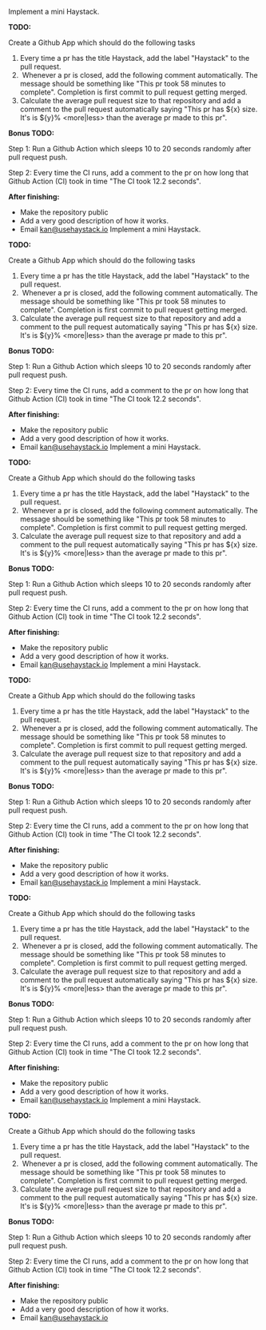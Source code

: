 Implement a mini Haystack.

**TODO:**

Create a Github App which should do the following tasks

1. Every time a pr has the title Haystack, add the label "Haystack" to the pull request. 
1.  Whenever a pr is closed, add the following comment automatically. The message should be something like "This pr took 58 minutes to complete". Completion is first commit to pull request getting merged. 
1. Calculate the average pull request size to that repository and add a comment to the pull request automatically saying "This pr has ${x} size. It's is ${y}% <more|less> than the average pr made to this pr". 

**Bonus TODO:**

Step 1: Run a Github Action which sleeps 10 to 20 seconds randomly after pull request push.

Step 2: Every time the CI runs, add a comment to the pr on how long that Github Action (CI) took in time "The CI took 12.2 seconds".

**After finishing:**

- Make the repository public
- Add a very good description of how it works.
- Email kan@usehaystack.io
Implement a mini Haystack.

**TODO:**

Create a Github App which should do the following tasks

1. Every time a pr has the title Haystack, add the label "Haystack" to the pull request. 
1.  Whenever a pr is closed, add the following comment automatically. The message should be something like "This pr took 58 minutes to complete". Completion is first commit to pull request getting merged. 
1. Calculate the average pull request size to that repository and add a comment to the pull request automatically saying "This pr has ${x} size. It's is ${y}% <more|less> than the average pr made to this pr". 

**Bonus TODO:**

Step 1: Run a Github Action which sleeps 10 to 20 seconds randomly after pull request push.

Step 2: Every time the CI runs, add a comment to the pr on how long that Github Action (CI) took in time "The CI took 12.2 seconds".

**After finishing:**

- Make the repository public
- Add a very good description of how it works.
- Email kan@usehaystack.io
Implement a mini Haystack.

**TODO:**

Create a Github App which should do the following tasks

1. Every time a pr has the title Haystack, add the label "Haystack" to the pull request. 
1.  Whenever a pr is closed, add the following comment automatically. The message should be something like "This pr took 58 minutes to complete". Completion is first commit to pull request getting merged. 
1. Calculate the average pull request size to that repository and add a comment to the pull request automatically saying "This pr has ${x} size. It's is ${y}% <more|less> than the average pr made to this pr". 

**Bonus TODO:**

Step 1: Run a Github Action which sleeps 10 to 20 seconds randomly after pull request push.

Step 2: Every time the CI runs, add a comment to the pr on how long that Github Action (CI) took in time "The CI took 12.2 seconds".

**After finishing:**

- Make the repository public
- Add a very good description of how it works.
- Email kan@usehaystack.io
Implement a mini Haystack.

**TODO:**

Create a Github App which should do the following tasks

1. Every time a pr has the title Haystack, add the label "Haystack" to the pull request. 
1.  Whenever a pr is closed, add the following comment automatically. The message should be something like "This pr took 58 minutes to complete". Completion is first commit to pull request getting merged. 
1. Calculate the average pull request size to that repository and add a comment to the pull request automatically saying "This pr has ${x} size. It's is ${y}% <more|less> than the average pr made to this pr". 

**Bonus TODO:**

Step 1: Run a Github Action which sleeps 10 to 20 seconds randomly after pull request push.

Step 2: Every time the CI runs, add a comment to the pr on how long that Github Action (CI) took in time "The CI took 12.2 seconds".

**After finishing:**

- Make the repository public
- Add a very good description of how it works.
- Email kan@usehaystack.io
Implement a mini Haystack.

**TODO:**

Create a Github App which should do the following tasks

1. Every time a pr has the title Haystack, add the label "Haystack" to the pull request. 
1.  Whenever a pr is closed, add the following comment automatically. The message should be something like "This pr took 58 minutes to complete". Completion is first commit to pull request getting merged. 
1. Calculate the average pull request size to that repository and add a comment to the pull request automatically saying "This pr has ${x} size. It's is ${y}% <more|less> than the average pr made to this pr". 

**Bonus TODO:**

Step 1: Run a Github Action which sleeps 10 to 20 seconds randomly after pull request push.

Step 2: Every time the CI runs, add a comment to the pr on how long that Github Action (CI) took in time "The CI took 12.2 seconds".

**After finishing:**

- Make the repository public
- Add a very good description of how it works.
- Email kan@usehaystack.io
Implement a mini Haystack.

**TODO:**

Create a Github App which should do the following tasks

1. Every time a pr has the title Haystack, add the label "Haystack" to the pull request. 
1.  Whenever a pr is closed, add the following comment automatically. The message should be something like "This pr took 58 minutes to complete". Completion is first commit to pull request getting merged. 
1. Calculate the average pull request size to that repository and add a comment to the pull request automatically saying "This pr has ${x} size. It's is ${y}% <more|less> than the average pr made to this pr". 

**Bonus TODO:**

Step 1: Run a Github Action which sleeps 10 to 20 seconds randomly after pull request push.

Step 2: Every time the CI runs, add a comment to the pr on how long that Github Action (CI) took in time "The CI took 12.2 seconds".

**After finishing:**

- Make the repository public
- Add a very good description of how it works.
- Email kan@usehaystack.io

